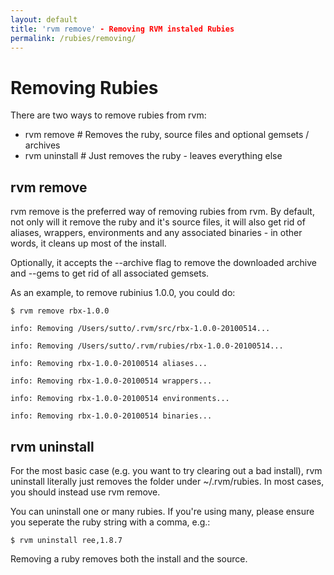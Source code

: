 ```yaml
---
layout: default
title: 'rvm remove' - Removing RVM instaled Rubies
permalink: /rubies/removing/
---
```


# Removing Rubies

There are two ways to remove rubies from rvm:

* rvm remove # Removes the ruby, source files and optional gemsets / archives
* rvm uninstall # Just removes the ruby - leaves everything else

## rvm remove

rvm remove is the preferred way of removing rubies from rvm. By default, not
only will it remove the ruby and it's source files, it will also get rid of
aliases, wrappers, environments and any associated binaries - in other words, it
cleans up most of the install.

Optionally, it accepts the --archive flag to remove the downloaded archive and
--gems to get rid of all associated gemsets.

As an example, to remove rubinius 1.0.0, you could do:

```
$ rvm remove rbx-1.0.0

info: Removing /Users/sutto/.rvm/src/rbx-1.0.0-20100514...

info: Removing /Users/sutto/.rvm/rubies/rbx-1.0.0-20100514...

info: Removing rbx-1.0.0-20100514 aliases...

info: Removing rbx-1.0.0-20100514 wrappers...

info: Removing rbx-1.0.0-20100514 environments...

info: Removing rbx-1.0.0-20100514 binaries...
```

## rvm uninstall

For the most basic case (e.g. you want to try clearing out a bad install), rvm
uninstall literally just removes the folder under ~/.rvm/rubies. In most cases,
you should instead use rvm remove.

You can uninstall one or many rubies. If you're using many, please ensure you
seperate the ruby string with a comma, e.g.:

```
$ rvm uninstall ree,1.8.7
```

Removing a ruby removes both the install and the source.
